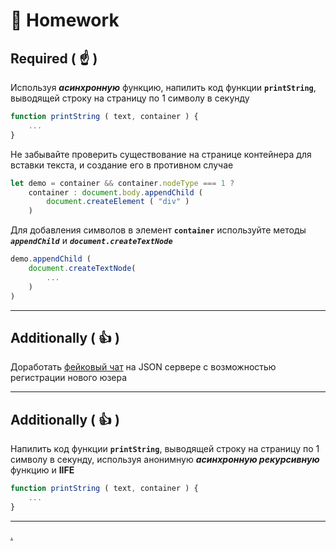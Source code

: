 # :briefcase: Homework

## Required ( :point_up: )

Используя **_асинхронную_** функцию, напилить код функции **`printString`**, выводящей строку на страницу по 1 символу в секунду

```javascript
function printString ( text, container ) {
    ...
}
```

Не забывайте проверить существование на странице контейнера для вставки текста, и создание его в противном случае

```javascript
let demo = container && container.nodeType === 1 ?
    container : document.body.appendChild (
        document.createElement ( "div" )
    )
```

Для добавления символов в элемент **`container`** используйте методы **_`appendChild`_** и **_`document.createTextNode`_**

```javascript
demo.appendChild (
    document.createTextNode(
        ...
    )
)
```

***

## Additionally ( :thumbsup: )

Доработать [фейковый чат](Fake-chat) на  JSON сервере с возможностью регистрации нового юзера

***

## Additionally ( :thumbsup: )

Напилить код функции **`printString`**, выводящей строку на страницу по 1 символу в секунду, используя анонимную **_асинхронную рекурсивную_** функцию и **IIFE**

```javascript
function printString ( text, container ) {
    ...
}
```

*** 
[.](hw-14-answers)